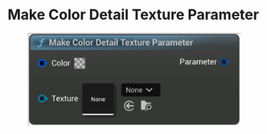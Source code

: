 # Make Color Detail Texture Parameter

<figure><img src="Make_Color_Detail_Texture_Parameter.png"></figure>